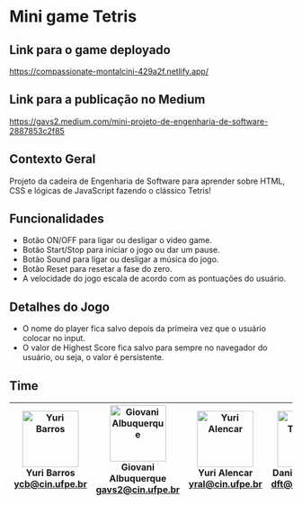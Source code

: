 # Mini game Tetris

## Link para o game deployado
https://compassionate-montalcini-429a2f.netlify.app/

## Link para a publicação no Medium
https://gavs2.medium.com/mini-projeto-de-engenharia-de-software-2887853c2f85
## Contexto Geral
Projeto da cadeira de Engenharia de Software para aprender sobre HTML, CSS e lógicas de JavaScript fazendo o clássico Tetris!

## Funcionalidades
 - Botão ON/OFF para ligar ou desligar o video game.
 - Botão Start/Stop para iniciar o jogo ou dar um pause.
 - Botão Sound para ligar ou desligar a música do jogo.
 - Botão Reset para resetar a fase do zero.
 - A velocidade do jogo escala de acordo com as pontuações do usuário.

## Detalhes do Jogo
- O nome do player fica salvo depois da primeira vez que o usuário colocar no input.
- O valor de Highest Score fica salvo para sempre no navegador do usuário, ou seja, o valor é persistente.
## Time

| <img src="https://avatars.githubusercontent.com/u/50000444?v=4" width="100px;" alt="Yuri Barros"/><br>Yuri Barros<br><ycb@cin.ufpe.br>|<img src="https://avatars.githubusercontent.com/u/51493065?v=4" width="100px;" alt="Giovani Albuquerque"/> <br>Giovani Albuquerque<br><gavs2@cin.ufpe.br>|<img src="https://avatars.githubusercontent.com/u/54999186?v=4" width="100px;" alt="Yuri Alencar"/> <br>Yuri Alencar<br><yral@cin.ufpe.br>|<img src="https://avatars.githubusercontent.com/u/54449053?v=4" width="100px;" alt="Daniel Turmina"/> <br>Daniel Turmina<br><dft@cin.ufpe.br> |<img src="https://avatars.githubusercontent.com/u/23541859?v=4" width="100px;" alt="Victor Barros"/> <br>Victor Barros<br><vbmn@cin.ufpe.br>|
|-|-|-|-|-|